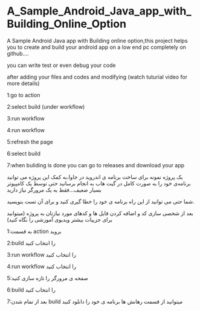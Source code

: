 # A_Sample_Android_Java_app_with_Building_Online_Option
A Sample Android Java app with Building online option,this project helps you to create and build your android app on a low end pc completely on github....

you can write test or even debug your code

after adding your files and codes and modifying (watch tuturial video for more details)

1:go to action

2:select build (under workflow)

3:run workflow

4:run workflow

5:refresh the page

6:select build

7:when buliding is done you can go to releases and download your app


یک پروژه نمونه برای ساخت برنامه ی اندروید در جاوا،به کمک این پروژه می توانید برنامه‌ی خود را به صورت کامل در گیت هاب به انجام برسانید حتی توسط یک کامپیوتر بسیار ضعیف...فقط به یک مرورگر نیاز دارید

شما حتی می توانید از این راه برنامه ی خود را خطا گیری کنید و برای آن تست بنویسید.

بعد از شخصی سازی کد و اضافه کردن فایل ها و کدهای مورد نیازتان به پروژه
(میتوانید برای جزییات بیشتر ویدیوی آموزشی را نگاه کنید)

1:به قسمت action بروید

2:build را انتخاب کنید

3:run workflow را انتخاب کنید

4:run workflow را انتخاب کنید

5:صفحه ی مرورگر را تازه سازی کنید

6:build را انتخاب کنید

7:بعد از تمام شدن build میتوانید از قسمت رهانش ها برنامه ی خود را دانلود کنید
